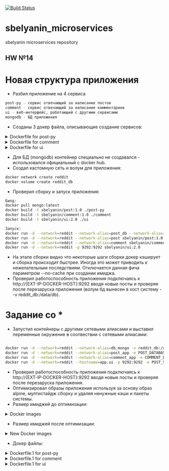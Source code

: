 [![Build Status](https://travis-ci.com/Otus-DevOps-2018-11/sbelyanin_microservices.svg?branch=master)](https://travis-ci.com/Otus-DevOps-2018-11/sbelyanin_microservices)
# sbelyanin_microservices
sbelyanin microservices repository

## HW №14

# Новая структура приложения
 - Разбил приложение на 4 сервиса
 ```bash
 post-py - сервис отвечающий за написание постов
 comment - сервис отвечающий за написание комментариев
 ui - веб-интерфейс, работающий с другими сервисами
 mongodb - БД приложения
 ```
 - Созданы 3 докер файла, описывающие создание сервисов:
 
 <details><summary>Dockerfile for post-py</summary><p>

```bash
FROM python:3.6.0-alpine

WORKDIR /app
ADD . /app

RUN apk update && apk --no-cache add gcc musl-dev
RUN pip install --upgrade pip && pip install -r /app/requirements.txt

ENV POST_DATABASE_HOST post_db
ENV POST_DATABASE posts

ENTRYPOINT ["python3", "post_app.py"]

```
</p></details>

 <details><summary>Dockerfile for comment</summary><p>

```bash
FROM ruby:2.2
RUN apt-get update -qq && apt-get install -y build-essential

ENV APP_HOME /app
RUN mkdir $APP_HOME
WORKDIR $APP_HOME

ADD Gemfile* $APP_HOME/
RUN bundle install
ADD . $APP_HOME

ENV COMMENT_DATABASE_HOST comment_db
ENV COMMENT_DATABASE comments

CMD ["puma"

```
</p></details>

 <details><summary>Dockerfile for ui</summary><p>

```bash
FROM ubuntu:16.04
RUN apt-get update \
    && apt-get install -y --force-yes --no-install-recommends ruby-full ruby-dev build-essential \
    && gem install bundler --no-ri --no-rdoc \
    && apt-get clean \
    && rm -rf /var/lib/apt/lists/* /tmp/* /var/tmp/*

ENV APP_HOME /app
RUN mkdir $APP_HOME

WORKDIR $APP_HOME
ADD Gemfile* $APP_HOME/
RUN bundle install
ADD . $APP_HOME

ENV POST_SERVICE_HOST post
ENV POST_SERVICE_PORT 5000
ENV COMMENT_SERVICE_HOST comment
ENV COMMENT_SERVICE_PORT 9292

CMD ["puma"]
```
</p></details>

- Для БД (mongodb) контейнер специально не создавался - использовался официальный с docker hub.
- Создал кастомную сеть и волум для приложения:
```bash
docker network create reddit
docker volume create reddit_db
```
- Проверил сборку и запуск приложения:
```bash
Билд:
docker pull mongo:latest
docker build -t sbelyanin/post:1.0 ./post-py
docker build -t sbelyanin/comment:1.0 ./comment
docker build -t sbelyanin/ui:2.0 ./ui

Запуск:
docker run -d --network=reddit --network-alias=post_db --network-alias=comment_db -v reddit_db:/data/db  mongo:latest
docker run -d --network=reddit --network-alias=post sbelyanin/post:1.0
docker run -d --network=reddit --network-alias=comment sbelyanin/comment:1.0
docker run -d --network=reddit -p 9292:9292 sbelyanin/ui:2.0
```
- На этапе сборки видно что некоторые шаги  сборки докер кэширует и сборка происходит быстрее. Иногда это может приводить к нежелательным последствиям. Отключается данная фича параметром --no-cache при создании имиджа.
- Проверил работоспособность приложения подключаясь к http://{EXT-IP-DOCKER-HOST}:9292 вводя новые посты и проверяя после перезаруска приложения (волум бд вынесен в хост систему - -v reddit_db:/data/db). 
 
# Задание со *

 - Запустил контейнеры с другими сетевыми алиасами и выставил переменные окружение в соотвествии с сетевыми алиасами:
 ```bash
 
docker run -d --network=reddit --network-alias=db_mongo -v reddit_db:/data/db  mongo:latest
docker run -d --network=reddit --network-alias=post_app -e POST_DATABASE_HOST=db_mongo sbelyanin/post:1.0
docker run -d --network=reddit --network-alias=comment_app -e COMMENT_DATABASE_HOST=db_mongo sbelyanin/comment:1.0
docker run -d --network=reddit --hostname=app.ui -p 9292:9292 -e POST_SERVICE_HOST=post_app -e COMMENT_SERVICE_HOST=comment_app sbelyanin/ui:2.0
 
 ```
 - Проверил работоспособность приложения подключаясь к http://{EXT-IP-DOCKER-HOST}:9292 вводя новые посты и проверяя после перезаруска приложения.
 - Оптимизировал образы приложения используя за основу образ alpine, мултистайдж сборку и удаляя ненужные кэши и пакеты системы.  
 - Размер имиджей до оптимизации: 

 <details><summary>Docker images</summary><p>

```bash

docker images
REPOSITORY          TAG                 IMAGE ID            CREATED             SIZE
sbelyanin/ui        2.0                 a186bb620e15        36 minutes ago      456MB
sbelyanin/comment   1.0                 1156169f42fc        37 minutes ago      776MB
sbelyanin/post      1.0                 5266c4c29e16        39 minutes ago      206MB

```
</p></details>

 - Размер имиджей после оптимизации:

 <details><summary>New Docker images</summary><p>

```bash

docker images
REPOSITORY          TAG                 IMAGE ID            CREATED             SIZE
sbelyanin/ui        2.1                 bf0c02cf533e        4 seconds ago       153MB
sbelyanin/comment   2.0                 2b325afcc469        17 seconds ago      151MB
sbelyanin/post      2.0                 faa3badefd48        2 hours ago         99.4MB

```
</p></details>

- Докер файлы:

 <details><summary>Dockerfile.1 for post-py</summary><p>

```bash
FROM python:3.6.0-alpine as base
FROM BASE as builder

RUN apk --no-cache add gcc musl-dev

WORKDIR /install
COPY requirements.txt /requirements.txt
RUN pip install --upgrade pip && pip install --install-option="--prefix=/install" -r /requirements.txt


FROM base

COPY --from=builder /install /usr/local

WORKDIR /app
ADD . /app


ENV POST_DATABASE_HOST post_db
ENV POST_DATABASE posts

ENTRYPOINT ["python3", "post_app.py"]

```
</p></details>



 <details><summary>Dockerfile.1 for comment</summary><p>

```bash

FROM ruby:2.2-alpine


ENV APP_HOME /app
RUN mkdir $APP_HOME
WORKDIR $APP_HOME
ADD . $APP_HOME

RUN apk add --virtual .build --no-cache  build-base libffi-dev \
        && bundle install \
        && apk del .build


ENV COMMENT_DATABASE_HOST comment_db
ENV COMMENT_DATABASE comments


CMD ["puma"]

```
</p></details>



 <details><summary>Dockerfile.1 for ui</summary><p>

```bash
FROM ruby:2.2-alpine


ENV APP_HOME /app
RUN mkdir $APP_HOME
WORKDIR $APP_HOME
ADD . $APP_HOME

RUN apk add --virtual .build --no-cache  build-base libffi-dev \
        && bundle install \
        && apk del .build


ENV POST_SERVICE_HOST post
ENV POST_SERVICE_PORT 5000
ENV COMMENT_SERVICE_HOST comment
ENV COMMENT_SERVICE_PORT 9292

CMD ["puma"]



```
</p></details>




